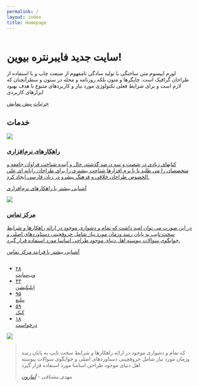 ```yaml
---
permalink: /
layout: index
title: Homepage
---
```

<div class="callout large splash">
    <div class="row column text-center">
        <h1>سایت جدید فایبرنتره بیوین!</h1>
        <p class="lead">لورم ایپسوم متن ساختگی با تولید سادگی نامفهوم از صنعت چاپ و با استفاده از طراحان گرافیک است. چاپگرها و متون بلکه روزنامه و مجله در ستون و سطرآنچنان که لازم است و برای شرایط فعلی تکنولوژی مورد نیاز و کاربردهای متنوع با هدف بهبود ابزارهای کاربردی</p>
        <a href="#" class="button large">جزئیات</a>
        <a href="#" class="button large hollow">پیش نمایش</a>
    </div>
</div>

<div class="row column text-center">
    <h2>خدمات</h2>
</div>

<div class="row services-callouts text-center">
    <div class="medium-4 medium-offset-2 small-12 columns container-hover service-mascot">
        <a href="#">
        <img src="http://foundation.zurb.com/assets/img/learn/features/2-flexible-nav.svg">
        <h3>راهکارهای نرم‌افزاری</h3>
        <p>کتابهای زیادی در شصت و سه درصد گذشته، حال و آینده شناخت فراوان جامعه و متخصصان را می طلبد تا با نرم افزارها شناخت بیشتری را برای طراحان رایانه ای علی الخصوص طراحان خلاقی و فرهنگ پیشرو در زبان فارسی ایجاد کرد.</p>
        <p class="link">آشنایی بیشتر با راهکارهای نرم‌افزاری</p>
        </a>
    </div>
    <div class="medium-4 small-12 columns container-hover service-mascot">
        <a href="#">
        <img src="http://foundation.zurb.com/assets/img/learn/features/3-modular-js.svg">
        <h3>مرکز تماس</h3>
        <p>در این صورت می توان امید داشت که تمام و دشواری موجود در ارائه راهکارها و شرایط سخت تایپ به پایان رسد وزمان مورد نیاز شامل حروفچینی دستاوردهای اصلی و جوابگوی سوالات پیوسته اهل دنیای موجود طراحی اساسا مورد استفاده قرار گیرد.</p>
        <p class="link">آشنایی بیشتر با فرایند مرکز تماس</p>
        </a>
    </div>
</div>
<div class="callout large stats">
    <div class="row column">
        <ul class="vertical medium-horizontal menu expanded text-center">
            <li><a href="#"><div class="stat">۲۸</div><span>وب‌سایت</span></a></li>
            <li><a href="#"><div class="stat">۴۳</div><span>اپلیکیشن</span></a></li>
            <li><a href="#"><div class="stat">۹۵</div><span>تبلیغ</span></a></li>
            <li><a href="#"><div class="stat">۵۹</div><span>کیک</span></a></li>
            <li><a href="#"><div class="stat">۱۸</div><span>درخواست</span></a></li>
        </ul>
    </div>
</div>

<div class="row">
    <div class="medium-1 medium-offset-2 columns">
        <img class="avatar" src="https://www.famousbirthdays.com/faces/clooney-george-image.jpg">
    </div>
    <div class="medium-7 columns">
        <blockquote>
            <p>که تمام و دشواری موجود در ارائه راهکارها و شرایط سخت تایپ به پایان رسد وزمان مورد نیاز شامل حروفچینی دستاوردهای اصلی و جوابگوی سوالات پیوسته اهل دنیای موجود طراحی اساسا مورد استفاده قرار گیرد.</p>
            <cite>مهدی مشتاقی - <a href="#">آمازون</a></cite>
        </blockquote>
    </div>
</div>

<!-- <div class="row column text-center">
    <div class="responsive-embed">
    <style>.h_iframe-aparat_embed_frame{position:relative;} .h_iframe-aparat_embed_frame .ratio {display:block;width:100%;height:auto;} .h_iframe-aparat_embed_frame iframe {position:absolute;top:0;left:0;width:100%; height:100%;}</style><div class="h_iframe-aparat_embed_frame"> <span style="display: block;padding-top: 57%"></span><iframe src="https://www.aparat.com/video/video/embed/videohash/DHcoC/vt/frame" allowFullScreen="true" webkitallowfullscreen="true" mozallowfullscreen="true" ></iframe></div>
    </div>
</div> -->